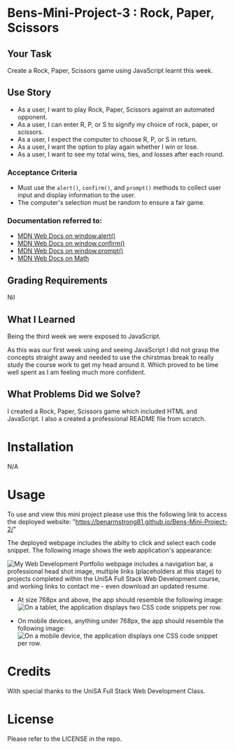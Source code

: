 # Bens-Mini-Project-3 : Rock, Paper, Scissors

## Your Task
Create a Rock, Paper, Scissors game using JavaScript learnt this week.

## Use Story
* As a user, I want to play Rock, Paper, Scissors against an automated opponent.
* As a user, I can enter R, P, or S to signify my choice of rock, paper, or scissors.
* As a user, I expect the computer to choose R, P, or S in return.
* As a user, I want the option to play again whether I win or lose.
* As a user, I want to see my total wins, ties, and losses after each round.
### Acceptance Criteria
* Must use the `alert()`, `confirm()`, and `prompt()` methods to collect user input and display information to the user.
* The computer's selection must be random to ensure a fair game.

### Documentation referred to:
* [MDN Web Docs on window.alert()](https://developer.mozilla.org/en-US/docs/Web/API/Window/alert)
* [MDN Web Docs on window.confirm()](https://developer.mozilla.org/en-US/docs/Web/API/Window/confirm)
* [MDN Web Docs on window.prompt()](https://developer.mozilla.org/en-US/docs/Web/API/Window/prompt)
* [MDN Web Docs on Math](https://developer.mozilla.org/en-US/docs/Web/JavaScript/Reference/Global_Objects/Math)

## Grading Requirements
Nil

## What I Learned
Being the third week we were exposed to JavaScript.

As this was our first week using and seeing JavaScript I did not grasp the concepts straight away and needed to use the chirstmas break to really study the course work to get my head around it. Which proved to be time well spent as I am feeling much more confident.

## What Problems Did we Solve?
I created a Rock, Paper, Scissors game which included HTML and JavaScript. I also a created a professional README file from scratch. 

# Installation

N/A

# Usage
To use and view this mini project please use this the following link to access the deployed website: "https://benarmstrong81.github.io/Bens-Mini-Project-2/" 

The deployed webpage includes the abilty to click and select each code snippet.
The following image shows the web application's appearance:

![My Web Development Portfolio webpage includes a navigation bar, a professional head shot image, multiple links (placeholders at this stage) to projects completed within the UniSA Full Stack Web Development course, and working links to contact me - even download an updated resume.](./images/BensMiniProject2-FullScreen-resized.png)

* At size 768px and above, the app should resemble the following image: <br/>
    ![On a tablet, the application displays two CSS code snippets per row.](./images/BensMiniProject2-Screen%40992px-resized.png)

* On mobile devices, anything under 768px, the app should resemble the following image: <br/>
    ![On a mobile device, the application displays one CSS code snippet per row.](./images/BensMiniProject2-Screen%40768px.png)


# Credits
With special thanks to the UniSA Full Stack Web Development Class.

# License

Please refer to the LICENSE in the repo.